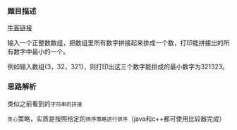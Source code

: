 ### 题目描述

[牛客链接](https://www.nowcoder.com/practice/8fecd3f8ba334add803bf2a06af1b993?tpId=13&tqId=11185&tPage=2&rp=2&ru=/ta/coding-interviews&qru=/ta/coding-interviews/question-ranking)

输入一个正整数数组，把数组里所有数字拼接起来排成一个数，打印能拼接出的所有数字中最小的一个。

例如输入数组{3，32，321}，则打印出这三个数字能排成的最小数字为321323。

### 思路解析

类似之前看到的`字符串的拼接`

 `贪心`策略，实质是按照给定的`排序策略进行排序`（java和c++都可使用比较器完成）

```python




```

